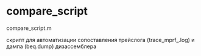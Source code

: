 # compare_script

compare_script.m

скрипт для автоматизации сопоставления трейслога (trace_mprf_.log) и дампа (beq.dump) дизассемблера
